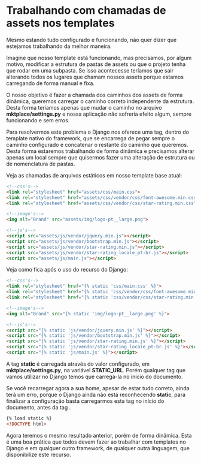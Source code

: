 # Trabalhando com chamadas de assets nos templates

Mesmo estando tudo configurado e funcionando, não quer dizer que estejamos trabalhando da melhor maneira.

Imagine que nosso template está funcionando, mas precisamos, por algum motivo, modificar a estrutura de pastas de assets ou que o projeto tenha que rodar em uma subpasta. Se isso acontecesse teríamos que sair alterando todos os lugares que chamam nossos assets porque estamos carregando de forma manual e fixa.

O nosso objetivo é fazer a chamada dos caminhos dos assets de forma dinâmica, queremos carregar o caminho correto independente da estrutura. Desta forma teríamos apenas que mudar o caminho no arquivo **mktplace/settings.py** e nossa aplicação não sofreria efeito algum, sempre funcionando e sem erros.

Para resolvermos este problema o Django nos oferece uma tag, dentro do template nativo do framework, que se encarrega de pegar sempre o caminho configurado e concatenar o restante do caminho que queremos. Desta forma estaremos trabalhando de forma dinâmica e precisamos alterar apenas um local sempre que quisermos fazer uma alteração de estrutura ou de nomenclatura de pastas.

Veja as chamadas de arquivos estáticos em nosso template base atual:

```html
<!--css's-->
<link rel="stylesheet" href="assets/css/main.css">
<link rel="stylesheet" href="assets/css/vendor/css/font-awesome.min.css">
<link rel="stylesheet" href="assets/css/vendor/css/star-rating.min.css">

<!--image's-->
<img alt="Brand" src="assets/img/logo-pt__large.png">

<!--js's-->
<script src="assets/js/vendor/jquery.min.js"></script>
<script src="assets/js/vendor/bootstrap.min.js"></script>
<script src="assets/js/vendor/star-rating.min.js"></script>
<script src="assets/js/vendor/star-rating_locale_pt-br.js"></script>
<script src="assets/js/main.js"></script>
```

Veja como fica após o uso do recurso do Django:

```html
<!--css's-->
<link rel="stylesheet" href="{% static 'css/main.css' %}">
<link rel="stylesheet" href="{% static 'css/vendor/css/font-awesome.min.css' %}">
<link rel="stylesheet" href="{% static 'css/vendor/css/star-rating.min.css' %}">

<!--image's-->
<img alt="Brand" src="{% static 'img/logo-pt__large.png' %}">

<!--js's-->
<script src="{% static 'js/vendor/jquery.min.js' %}"></script>
<script src="{% static 'js/vendor/bootstrap.min.js' %}"></script>
<script src="{% static 'js/vendor/star-rating.min.js' %}"></script>
<script src="{% static 'js/vendor/star-rating_locale_pt-br.js' %}"></script>
<script src="{% static 'js/main.js' %}"></script>
```

A tag **static** é carregada através do valor configurado, em **mktplace/settings.py**, na variável **STATIC_URL**. Porém qualquer tag que vamos utilizar no Django temos que carregá-la no início do documento.

Se você recarregar agora a sua home, apesar de estar tudo correto, ainda terá um erro, porque o Django ainda não está reconhecendo **static**, para finalizar a configuração basta carregarmos esta tag no início do documento, antes da tag **<!DOCTYPE html>**.

```html
{% load static %}
<!DOCTYPE html>
```

Agora teremos o mesmo resultado anterior, porém de forma dinâmica. Esta é uma boa prática que todos devem fazer ao trabalhar com templates no Django e em qualquer outro framework, de qualquer outra linguagem, que disponibilize este recurso.